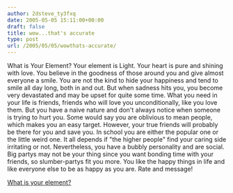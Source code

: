 ```yaml
---
author: 2dsteve_ty3fxq
date: 2005-05-05 15:11:00+00:00
draft: false
title: wow...that's accurate
type: post
url: /2005/05/05/wowthats-accurate/
---
```


What is Your Element?
Your element is Light. Your heart is pure and
shining with love. You believe in the goodness
of those around you and give almost everyone a
smile. You are not the kind to hide your
happiness and tend to smile all day long, both
in and out. But when sadness hits you, you
become very devastated and may be upset for
quite some time. What you need in your life is
friends, friends who will love you
unconditionally, like you love them. But you
have a naive nature and don't always notice
when someone is trying to hurt you. Some would
say you are oblivious to mean people, which
makes you an easy target. However, your true
friends will probably be there for you and save
you. In school you are either the popular one
or the little weird one. It all depends if
"the higher people" find your caring
side irritating or not. Nevertheless, you have
a bubbly personality and are social. Big partys
may not be your thing since you want bonding
time with your friends, so slumber-partys fit
you more. You like the happy things in life and
like everyone else to be as happy as you are.
Rate and message!


[ What is your element?](http://quizilla.com/users/PainfulBliss/quizzes/What%20is%20your%20element%3F%20%5Bwith%20pics%20%2B%207%20outcomes%20%2B%20detailed%20answeres%21%5D/)
[](http://quizilla.com/)
